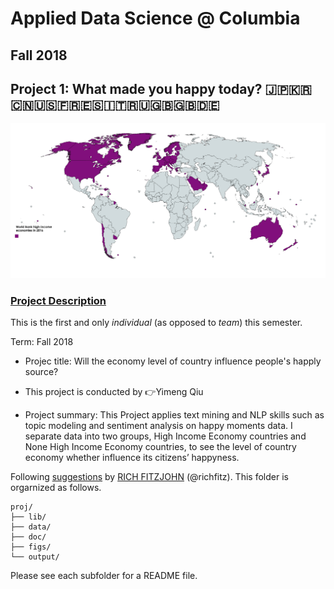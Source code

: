 # Applied Data Science @ Columbia
## Fall 2018
## Project 1: What made you happy today? :jp::kr::cn::us::fr::es::it::ru::gb::uk::de:

![image](figs/World_Bank_high-income_economies.png)

### [Project Description](doc/Proj1_desc.md)
This is the first and only *individual* (as opposed to *team*) this semester. 

Term: Fall 2018

+ Projec title: Will the economy level of country influence people's happly source?
+ This project is conducted by :point_right:Yimeng Qiu

+ Project summary: This Project applies text mining and NLP skills such as topic modeling and sentiment analysis on happy moments data. I separate data into two groups, High Income Economy countries and None High Income Economy countries, to see the level of country economy whether influence its citizens’ happyness.

Following [suggestions](http://nicercode.github.io/blog/2013-04-05-projects/) by [RICH FITZJOHN](http://nicercode.github.io/about/#Team) (@richfitz). This folder is orgarnized as follows.

```
proj/
├── lib/
├── data/
├── doc/
├── figs/
└── output/
```

Please see each subfolder for a README file.
